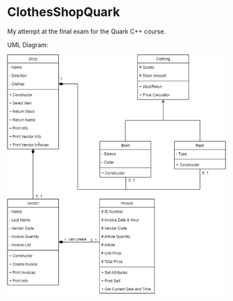 # ClothesShopQuark
 My attempt at the final exam for the Quark C++ course.

UML Diagram:

<img src="https://github.com/Koda-Kode/ClothesShopQuark/blob/c4354c36068bf7dbd9a99e46821aa176f2367957/UML%20Diagram.png">
